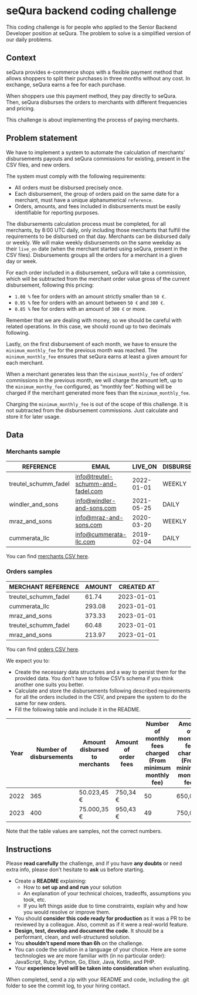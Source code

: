 # seQura backend coding challenge

This coding challenge is for people who applied to the Senior Backend Developer position at seQura. The problem to solve is a simplified version of our daily problems.

## Context

seQura provides e-commerce shops with a flexible payment method that allows shoppers to split their purchases in three months without any cost. In exchange, seQura earns a fee for each purchase.

When shoppers use this payment method, they pay directly to seQura. Then, seQura disburses the orders to merchants with different frequencies and pricing.

This challenge is about implementing the process of paying merchants.

## Problem statement

We have to implement a system to automate the calculation of merchants’ disbursements payouts and seQura commissions for existing, present in the CSV files, and new orders.

The system must comply with the following requirements:

- All orders must be disbursed precisely once.
- Each disbursement, the group of orders paid on the same date for a merchant, must have a unique alphanumerical `reference`.
- Orders, amounts, and fees included in disbursements must be easily identifiable for reporting purposes.

The disbursements calculation process must be completed, for all merchants, by 8:00 UTC daily, only including those merchants that fulfill the requirements to be disbursed on that day. Merchants can be disbursed daily or weekly. We will make weekly disbursements on the same weekday as their `live_on` date (when the merchant started using seQura, present in the CSV files). Disbursements groups all the orders for a merchant in a given day or week.

For each order included in a disbursement, seQura will take a commission, which will be subtracted from the merchant order value gross of the current disbursement, following this pricing:

- `1.00 %` fee for orders with an amount strictly smaller than `50 €`.
- `0.95 %` fee for orders with an amount between `50 €` and `300 €`.
- `0.85 %` fee for orders with an amount of `300 €` or more.

Remember that we are dealing with money, so we should be careful with related operations. In this case, we should round up to two decimals following.

Lastly, on the first disbursement of each month, we have to ensure the `minimum_monthly_fee` for the previous month was reached. The `minimum_monthly_fee` ensures that seQura earns at least a given amount for each merchant.

When a merchant generates less than the `minimum_monthly_fee` of orders’ commissions in the previous month, we will charge the amount left, up to the `minimum_monthy_fee` configured, as “monthly fee”. Nothing will be charged if the merchant generated more fees than the `minimum_monthly_fee`.

Charging the `minimum_monthly_fee` is out of the scope of this challenge. It is not subtracted from the disbursement commissions. Just calculate and store it for later usage.

## Data

### Merchants sample

| REFERENCE            | EMAIL                             | LIVE_ON    | DISBURSEMENT_FREQUENCY | MINIMUM_MONTHLY_FEE |
|----------------------|-----------------------------------|------------|------------------------|---------------------|
| treutel_schumm_fadel | info@treutel-schumm-and-fadel.com | 2022-01-01 | WEEKLY                 | 29.0                |
| windler_and_sons     | info@windler-and-sons.com         | 2021-05-25 | DAILY                  | 29.0                |
| mraz_and_sons        | info@mraz-and-sons.com            | 2020-03-20 | WEEKLY                 | 0.0                 |
| cummerata_llc        | info@cummerata-llc.com            | 2019-02-04 | DAILY                  | 35.0                |

You can find [merchants CSV here](https://sequra.github.io/backend-challenge/merchants.csv).

### Orders samples

| MERCHANT REFERENCE   | AMOUNT | CREATED AT |
|----------------------|--------|------------|
| treutel_schumm_fadel | 61.74  | 2023-01-01 |
| cummerata_llc        | 293.08 | 2023-01-01 |
| mraz_and_sons        | 373.33 | 2023-01-01 |
| treutel_schumm_fadel | 60.48  | 2023-01-01 |
| mraz_and_sons        | 213.97 | 2023-01-01 |

You can find [orders CSV here](https://sequra.github.io/backend-challenge/orders.csv).

We expect you to:

- Create the necessary data structures and a way to persist them for the provided data. You don’t have to follow CSV’s schema if you think another one suits you better.
- Calculate and store the disbursements following described requirements for all the orders included in the CSV, and prepare the system to do the same for new orders.
- Fill the following table and include it in the README.

| Year | 	Number of disbursements | 	Amount disbursed to merchants | 	Amount of order fees 	 | Number of monthly fees charged (From minimum monthly fee) | 	Amount of monthly fee charged (From minimum monthly fee) |
|------|--------------------------|--------------------------------|-------------------------|-----------------------------------------------------------|-----------------------------------------------------------|
| 2022 | 	365                     | 	50.023,45 €                   | 	750,34 €               | 	50 	                                                     | 650,00 €                                                  |
| 2023 | 	400                     | 	75.000,35 €                   | 	950,43 €               | 	49 	                                                     | 750,00 €                                                  |

Note that the table values are samples, not the correct numbers.

## Instructions

Please **read carefully** the challenge, and if you have **any doubts** or need extra info, please don’t hesitate to **ask** us before starting.

- Create a **README** explaining:
    - How to **set up and and run** your solution
    - An explanation of your technical choices, tradeoffs, assumptions you took, etc.
    - If you left things aside due to time constraints, explain why and how you would resolve or improve them.
- You should **consider this code ready for production** as it was a PR to be reviewed by a colleague. Also, commit as if it were a real-world feature.
- **Design, test, develop and document the code**. It should be a performant, clean, and well-structured solution.
- You **shouldn’t spend more than 6h** on the challenge.
- You can code the solution in a language of your choice. Here are some technologies we are more familiar with (in no particular order): JavaScript, Ruby, Python, Go, Elixir, Java, Kotlin, and PHP.
- Your **experience level will be taken into consideration** when evaluating.

When completed, send a zip with your README and code, including the .git folder to see the commit log, to your hiring contact.
